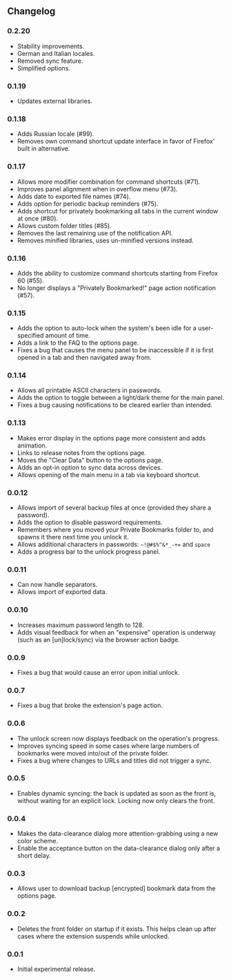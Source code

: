## Changelog

### 0.2.20

-   Stability improvements.
-   German and Italian locales.
-   Removed sync feature.
-   Simplified options.

### 0.1.19

-   Updates external libraries.

### 0.1.18

-   Adds Russian locale (#99).
-   Removes own command shortcut update interface in favor of Firefox' built in alternative.

### 0.1.17

-   Allows more modifier combination for command shortcuts (#71).
-   Improves panel alignment when in overflow menu (#73).
-   Adds date to exported file names (#74).
-   Adds option for periodic backup reminders (#75).
-   Adds shortcut for privately bookmarking all tabs in the current window at once (#80).
-   Allows custom folder titles (#85).
-   Removes the last remaining use of the notification API.
-   Removes minified libraries, uses un-minified versions instead.

### 0.1.16

-   Adds the ability to customize command shortcuts starting from Firefox 60 (#55).
-   No longer displays a "Privately Bookmarked!" page action notification (#57).

### 0.1.15

-   Adds the option to auto-lock when the system's been idle for a user-specified amount of time.
-   Adds a link to the FAQ to the options page.
-   Fixes a bug that causes the menu panel to be inaccessible if it is first opened in a tab and then navigated away from.

### 0.1.14

-   Allows all printable ASCII characters in passwords.
-   Adds the option to toggle between a light/dark theme for the main panel.
-   Fixes a bug causing notifications to be cleared earlier than intended.

### 0.1.13

-   Makes error display in the options page more consistent and adds animation.
-   Links to release notes from the options page.
-   Moves the "Clear Data" button to the options page.
-   Adds an opt-in option to sync data across devices.
-   Allows opening of the main menu in a tab via keyboard shortcut.

### 0.0.12

-   Allows import of several backup files at once (provided they share a password).
-   Adds the option to disable password requirements.
-   Remembers where you moved your Private Bookmarks folder to, and spawns it there next time you unlock it.
-   Allows additional characters in passwords: `~!@#$%^&*_-+=` and `space`
-   Adds a progress bar to the unlock progress panel.

### 0.0.11

-   Can now handle separators.
-   Allows import of exported data.

### 0.0.10

-   Increases maximum password length to 128.
-   Adds visual feedback for when an "expensive" operation is underway (such as an [un]lock/sync) via the browser action badge.

### 0.0.9

-   Fixes a bug that would cause an error upon initial unlock.

### 0.0.7

-   Fixes a bug that broke the extension's page action.

### 0.0.6

-   The unlock screen now displays feedback on the operation's progress.
-   Improves syncing speed in some cases where large numbers of bookmarks were moved into/out of the private folder.
-   Fixes a bug where changes to URLs and titles did not trigger a sync.

### 0.0.5

-   Enables dynamic syncing: the back is updated as soon as the front is, without waiting for an explicit lock. Locking now only clears the front.

### 0.0.4

-   Makes the data-clearance dialog more attention-grabbing using a new color scheme.
-   Enable the acceptance button on the data-clearance dialog only after a short delay.

### 0.0.3

-   Allows user to download backup [encrypted] bookmark data from the options page.

### 0.0.2

-   Deletes the front folder on startup if it exists. This helps clean up after cases where the extension suspends while unlocked.

### 0.0.1

-   Initial experimental release.
